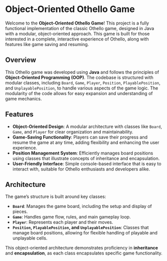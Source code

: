 # Object-Oriented Othello Game

Welcome to the **Object-Oriented Othello Game**! This project is a fully functional implementation of the classic Othello game, designed in Java with a modular, object-oriented approach. This game is built for those interested in a complete, interactive experience of Othello, along with features like game saving and resuming.

## Overview
This Othello game was developed using **Java** and follows the principles of **Object-Oriented Programming (OOP)**. The codebase is structured with modular classes, including `Board`, `Game`, `Player`, `Position`, `PlayablePosition`, and `UnplayablePosition`, to handle various aspects of the game logic. The modularity of the code allows for easy expansion and understanding of game mechanics.

## Features
- **Object-Oriented Design**: A modular architecture with classes like `Board`, `Game`, and `Player` for clear organization and maintainability.
- **Game-Saving Functionality**: Players can save their progress and resume the game at any time, adding flexibility and enhancing the user experience.
- **Position Management System**: Efficiently manages board positions using classes that illustrate concepts of inheritance and encapsulation.
- **User-Friendly Interface**: Simple console-based interface that is easy to interact with, suitable for Othello enthusiasts and developers alike.

## Architecture
The game’s structure is built around key classes:
- **`Board`**: Manages the game board, including the setup and display of pieces.
- **`Game`**: Handles game flow, rules, and main gameplay loop.
- **`Player`**: Represents each player and their moves.
- **`Position`, `PlayablePosition`, and `UnplayablePosition`**: Classes that manage board positions, allowing for flexible handling of playable and unplayable cells.

This object-oriented architecture demonstrates proficiency in **inheritance** and **encapsulation**, as each class encapsulates specific game functionality.
